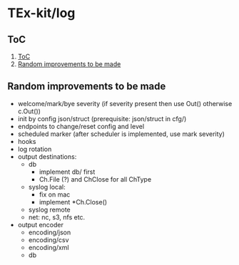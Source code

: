 # TEx-kit/log

## ToC

1. [ToC](#toc)
2. [Random improvements to be made](#random-improvements-to-be-made)

## Random improvements to be made

* welcome/mark/bye severity (if severity present then use Out() otherwise c.Out())
* init by config json/struct (prerequisite: json/struct in cfg/)
* endpoints to change/reset config and level
* scheduled marker (after scheduler is implemented, use mark severity)
* hooks
* log rotation
* output destinations:
  * db
    * implement db/ first
    * Ch.File (?) and ChClose for all ChType
  * syslog local:
    * fix on mac
    * implement *Ch.Close()
  * syslog remote
  * net: nc, s3, nfs etc.
* output encoder
  * encoding/json
  * encoding/csv
  * encoding/xml
  * db
